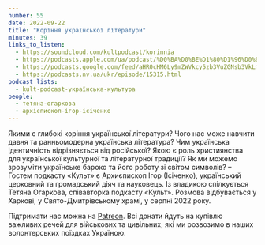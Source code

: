 ```yaml
---
number: 55
date: 2022-09-22
title: "Коріння української літератури"
minutes: 39
links_to_listen:
  - https://soundcloud.com/kultpodcast/korinnia
  - https://podcasts.apple.com/ua/podcast/%D0%BA%D0%BE%D1%80%D1%96%D0%BD%D0%BD%D1%8F-%D1%83%D0%BA%D1%80%D0%B0%D1%97%D0%BD%D1%81%D1%8C%D0%BA%D0%BE%D1%97-%D0%BB%D1%96%D1%82%D0%B5%D1%80%D0%B0%D1%82%D1%83%D1%80%D0%B8/id1581339249?i=1000580295318
  - https://podcasts.google.com/feed/aHR0cHM6Ly9mZWVkcy5zb3VuZGNsb3VkLmNvbS91c2Vycy9zb3VuZGNsb3VkOnVzZXJzOjg5MjM3MjAyNy9zb3VuZHMucnNz/episode/dGFnOnNvdW5kY2xvdWQsMjAxMDp0cmFja3MvMTM0ODc1MTk1Mw
  - https://podcasts.nv.ua/ukr/episode/15315.html
podcast_lists:
  - kult-podcast-українська-культура
people:
  - тетяна-огаркова
  - архієпископ-ігор-ісіченко
---
```


Якими є глибокі коріння української літератури? Чого нас може навчити давня та
ранньомодерна українська література? Чим українська ідентичність відрізняється
від російської? Якою є роль християнства для української культурної та
літературної традиції? Як ми можемо зрозуміти українське бароко та його роботу
зі світом символів? – Гостем подкасту «Культ» є Архиєпископ Ігор (Ісіченко),
український церковний та громадський діяч та науковець. Із владикою
спілкується Тетяна Огаркова, співавторка подкасту «Культ». Розмова
відбувається у Харкові, у Свято-Дмитрівському храмі, у серпні 2022 року.

Підтримати нас можна на [Patreon][1]. Всі донати йдуть на
купівлю важливих речей для військових та цивільних, які ми розвозимо в наших
волонтерських поїздках Україною.

[1]: https://patreon.com/kultpodcast
